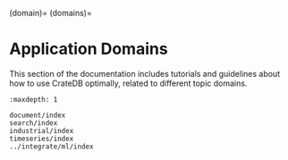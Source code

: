 (domain)=
(domains)=

# Application Domains

This section of the documentation includes tutorials and guidelines about
how to use CrateDB optimally, related to different topic domains.


```{toctree}
:maxdepth: 1

document/index
search/index
industrial/index
timeseries/index
../integrate/ml/index
```
